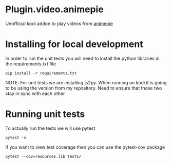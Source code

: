 # Plugin.video.animepie

Unofficial kodi addon to play videos from [animepie](http://animepie.to)

# Installing for local development

In order to run the unit tests you will need to install the python libraries in the requirements.txt file

```shell
pip install -r requirements.txt
```

NOTE: For unit tests we are installing js2py. When running on kodi it is going to be using the version
from my repository. Need to ensure that those two stay in sync with each other

# Running unit tests

To actually run the tests we will use pytest

```
pytest -v
```

If you want to view test coverage then you can use the pytest-cov package

```shell
pytest --cov=resources.lib tests/
```
